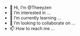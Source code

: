 - 👋 Hi, I’m @Theeyzen
- 👀 I’m interested in ...
- 🌱 I’m currently learning ...
- 💞️ I’m looking to collaborate on ...
- 📫 How to reach me ...

<!---
Theeyzen/Theeyzen is a ✨ special ✨ repository because its `README.md` (this file) appears on your GitHub profile.
You can click the Preview link to take a look at your changes.
--->
